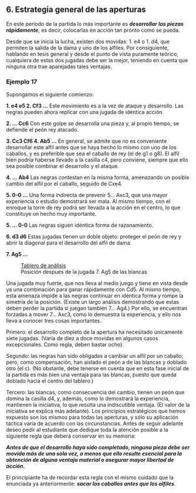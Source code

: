 ## 6. Estrategia general de las aperturas

En este periodo de la partida lo más importante es ***desarrollar las piezas
rápidamente***, es decir, colocarlas en acción tan pronto como se pueda.

Desde que se inicia la lucha, existen dos movidas: 1. e4 o 1. d4, que permiten la
salida de la dama y uno de los alfiles. Por consiguiente, hablando en tesis general y
desde el punto de vista puramente teórico, cualquiera de estas dos jugadas debe ser la
mejor, teniendo en cuenta que ninguna otra trae aparejadas tales ventajas.

### Ejemplo 17

Supongamos el siguiente comienzo:

**1. e4 e5 2. Cf3 …**
Este movimiento es a la vez de ataque y desarrollo. Las negras pueden ahora
replicar con una jugada de idéntica acción.

**2. … Cc6**
Con este golpe se desarrolla una pieza y, al propio tiempo, se defiende el peón rey
atacado.

**3. Cc3 Cf6 4. Ab5 …**
En general, se admite que no es conveniente desarrollar este alfil antes que se
haya hecho lo mismo con uno de los caballos, y es preferible que sea el caballo de rey
(el de g1 o g8). El alfil bien podría haberse llevado a la casilla c4, pero conviene,
siempre que ello sea posible combinar el desarrollo y el ataque.

**4. … Ab4**
Las negras contestan en la misma forma, amenazando un posible cambio del alfil
por el caballo, seguido de Cxe4.

**5. 0-0 …**
Una forma indirecta de prevenir 5… Axc3, que una mayor experiencia o estudio
demostrará ser mala. Al mismo tiempo, con el enroque la torre de rey podrá ser
llevada a la acción en el centro, lo que constituye un hecho muy importante.

**5. … 0-0**
Las negras siguen idéntica forma de razonamiento.

**6. d3 d6**
Estas jugadas tienen un doble objeto: proteger el peón de rey y abrir la diagonal
para el desarrollo del alfil de dama.

**7. Ag5 …**

<figure>
    <chess-board
        position="r1bq1rk1/ppp2ppp/2np1n2/1B2p1B1/1b2P3/2NP1N2/PPP2PPP/R2Q1RK1 w - - 0 1"
        orientation="white">
    </chess-board>
    <figcaption>
    <a href="https://lichess.org/analysis/r1bq1rk1/ppp2ppp/2np1n2/1B2p1B1/1b2P3/2NP1N2/PPP2PPP/R2Q1RK1_w_-_-_0_1?color=white">Tablero de análisis</a>
    <br>
    Posición después de la jugada 7. Ag5 de las blancas
    </figcaption>
</figure>

Una jugada muy fuerte, que nos lleva al medio juego y tiene en vista desde ya una
combinación para ganar rápidamente con Cd5. Al mismo tiempo, esta amenaza
impide a las negras continuar en idéntica forma y rompe la simetría de la posición.
(Existe un largo análisis demostrando que estas deben perder la partida si juegan
también 7… Ag4.) Por ello, se encuentran forzadas a mover 7… Axc3, como lo
demuestra la experiencia, y ello nos lleva a conocer tres cosas importantes.

Primero: el desarrollo completo de la apertura ha necesitado únicamente siete
jugadas. (Varía de diez a doce movidas en algunos casos excepcionales. Como regla,
deben bastar ocho).

Segundo: las negras han sido obligadas a cambiar un alfil por un caballo; pero,
como compensación, han aislado el peón a de las blancas y doblado otro (el c). (No
obstante, debe tenerse en cuenta que en esta fase inicial de la partida es más bien una
ventaja para las blancas, puesto que queda doblado hacia el centro del tablero.)

Tercero: las blancas, como consecuencia del cambio, tienen un peón que domina
la casilla d4, y, además, como lo demostrará la experiencia, mantienen la iniciativa,
lo que resulta una indiscutible ventaja. (El valor de la iniciativa se explica más
adelante). Los principios estratégicos que hemos expuesto son los mismos para todas
las aperturas, y sólo su aplicación táctica varía de acuerdo con las circunstancias.
Antes de seguir adelante deseo pedir al estudiante que dedique toda la atención
posible a la siguiente regla que deberá conservar en su memoria:

***Antes de que el desarrollo haya sido completado, ninguna pieza debe ser movida
más de una sola vez, a menos que ello resulte esencial para la obtención de alguna
ventaja material o asegurar mayor libertad de acción.***

El principiante ha de recordar esta regla con el mismo cuidado que la enunciada
ya anteriormente: ***sacar los caballos antes que los alfiles***.
